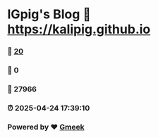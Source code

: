 # IGpig's Blog :link: https://kalipig.github.io 
### :page_facing_up: [20](https://kalipig.github.io/tag.html) 
### :speech_balloon: 0 
### :hibiscus: 27966 
### :alarm_clock: 2025-04-24 17:39:10 
### Powered by :heart: [Gmeek](https://github.com/Meekdai/Gmeek)
